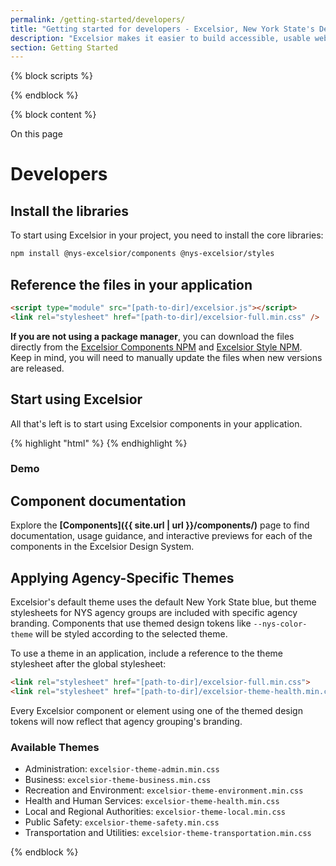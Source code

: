 ```yaml
---
permalink: /getting-started/developers/
title: "Getting started for developers - Excelsior, New York State's Design System"
description: "Excelsior makes it easier to build accessible, usable websites for New York State."
section: Getting Started
---
```

{% block scripts %}
<script>
document.addEventListener("DOMContentLoaded", function() {
  const navContainer = document.createElement('nav');
    navContainer.classList.add('navigator__nav'); // Assign a class to the nav element

  const navList = document.createElement('ul');
  navList.classList.add('navigator__list');
  navContainer.appendChild(navList);

  document.querySelectorAll('h2').forEach((heading) => {
    const navItem = document.createElement('li');
    const navLink = document.createElement('a');
    const headingId = heading.textContent.toLowerCase().replace(/\s+/g, '-');
    
    // const section = document.createElement('section');
    // section.id = `${headingId}`;
    // heading.parentNode.insertBefore(section, heading);
    // section.appendChild(heading);

    heading.id = headingId;
    navLink.href = `#${headingId}`;
    navLink.textContent = heading.textContent;
    navLink.classList.add('navigator__link');
    navItem.classList.add('navigator__item', `navigator__item--${headingId}`);
   
    navItem.appendChild(navLink);
    navList.appendChild(navItem);
  });

  const onPageNav = document.getElementById('on-page-nav');
  if (onPageNav) {
    onPageNav.appendChild(navContainer);
  }});
</script>
{% endblock %}

{% block content %}
<div class="nys-grid-row nys-grid-gap-lg">
  <div class="nys-desktop:nys-grid-col-3">
    <div class="navigator">
      <div class="navigator__inner">
        <div id="navigator-title" class="navigator__title">On this page</div>
        <div id="on-page-nav"></div>
      </div>
    </div>
  </div>
  <div class="nys-desktop:nys-grid-col-9">

# Developers

<section id="install-the-libraries">


<!-- **Note**: This project is currently in development and not yet ready for production use. The instructions here are for developers who want to evaluate or provide feedback on the Excelsior Design System. -->

## Install the libraries
To start using Excelsior in your project, you need to install the core libraries:

```html
npm install @nys-excelsior/components @nys-excelsior/styles
```
</section>
<section id="reference-the-files-in-your-application">

## Reference the files in your application
```html
<script type="module" src="[path-to-dir]/excelsior.js"></script>
<link rel="stylesheet" href="[path-to-dir]/excelsior-full.min.css" />
```

**If you are not using a package manager**, you can download the files directly from the [Excelsior Components NPM](https://www.npmjs.com/package/@nys-excelsior/components) and [Excelsior Style NPM](https://www.npmjs.com/package/@nys-excelsior/styles). Keep in mind, you will need to manually update the files when new versions are released.

</section>
<section id="start-using-excelsior">

## Start using Excelsior
All that's left is to start using Excelsior components in your application.

{% highlight "html" %}
<nys-alert 
  dismissible
  theme="success" 
  heading="Application Submitted" 
  text="Your application has been submitted. You will receive a confirmation email shortly."> 
</nys-alert>
{% endhighlight %}

### Demo
<nys-alert 
  dismissible
  theme="success" 
  heading="Application Submitted" 
  text="Your application has been submitted. You will receive a confirmation email shortly."> 
</nys-alert>

</section>
<section id="component-documentation">

## Component documentation

Explore the **[Components]({{ site.url | url }}/components/)** page to find documentation, usage guidance, and interactive previews for each of the components in the Excelsior Design System.
</section>

<section id="applying-agency-specific-themes">


## Applying Agency-Specific Themes
Excelsior's default theme uses the default New York State blue, but theme stylesheets for NYS agency groups are included with specific agency branding. Components that use themed design tokens like `--nys-color-theme` will be styled according to the selected theme.

To use a theme in an application, include a reference to the theme stylesheet after the global stylesheet:

```html
<link rel="stylesheet" href="[path-to-dir]/excelsior-full.min.css">
<link rel="stylesheet" href="[path-to-dir]/excelsior-theme-health.min.css">
```

Every Excelsior component or element using one of the themed design tokens will now reflect that agency grouping's branding.

### Available Themes
  - Administration: `excelsior-theme-admin.min.css`
  - Business: `excelsior-theme-business.min.css`
  - Recreation and Environment: `excelsior-theme-environment.min.css`
  - Health and Human Services: `excelsior-theme-health.min.css`
  - Local and Regional Authorities: `excelsior-theme-local.min.css`
  - Public Safety: `excelsior-theme-safety.min.css`
  - Transportation and Utilities: `excelsior-theme-transportation.min.css`

</section>
{% endblock %}
